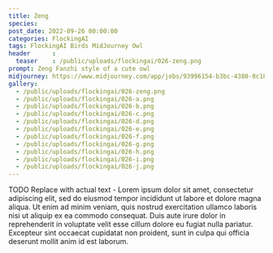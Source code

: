 ```yaml
---
title: Zeng
species: 
post_date: 2022-09-26 00:00:00
categories: FlockingAI
tags: FlockingAI Birds MidJourney Owl
header      :
  teaser    : /public/uploads/flockingai/026-zeng.png
prompt: Zeng Fanzhi style of a cute owl
midjourney: https://www.midjourney.com/app/jobs/93996154-b3bc-4380-8c18-fb8017bfb53b
gallery: 
  - /public/uploads/flockingai/026-zeng.png
  - /public/uploads/flockingai/026-a.png
  - /public/uploads/flockingai/026-b.png
  - /public/uploads/flockingai/026-c.png
  - /public/uploads/flockingai/026-d.png
  - /public/uploads/flockingai/026-e.png
  - /public/uploads/flockingai/026-f.png
  - /public/uploads/flockingai/026-g.png
  - /public/uploads/flockingai/026-h.png
  - /public/uploads/flockingai/026-i.png
  - /public/uploads/flockingai/026-j.png
---
```


TODO Replace with actual text - Lorem ipsum dolor sit amet, consectetur adipiscing elit, sed do eiusmod tempor incididunt ut labore et dolore magna aliqua. Ut enim ad minim veniam, quis nostrud exercitation ullamco laboris nisi ut aliquip ex ea commodo consequat. Duis aute irure dolor in reprehenderit in voluptate velit esse cillum dolore eu fugiat nulla pariatur. Excepteur sint occaecat cupidatat non proident, sunt in culpa qui officia deserunt mollit anim id est laborum.
